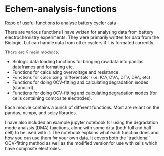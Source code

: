 # Echem-analysis-functions

Repo of useful functions to analyse battery cycler data

There are various functions I have written for analysing data from battery electrochemistry experiments. They were primarily written for data from the Biologic, but can handle data from other cyclers if it is formated correctly.

There are 5 main modules: 
* Biologic data loading functions for bringing raw data into pandas dataframes and formating etc. 
* Functions for calculating overvoltage and resistance. 
* Functions for calculating 'differentials' (i.e. ICA, DVA, DTV, DRA, etc). 
* Functions for doing OCV-fitting and calculating degradation modes (standard). 
* Functions for doing OCV-fitting and calculating degradation modes (for cells containing composite electrodes).

Each module contains a bunch of different functions. Most are reliant on the pandas, numpy, and scipy libraries.

I have also included an example jupyter notebook for using the degradation mode analysis (DMA) functions, along with some data (both full and half cell) to be used with it. The notebook explains what each function does and how you can use them for your own data. It covers both the 'traditional' OCV-fitting method as well as the modified version for use with cells which have composite electrodes.
